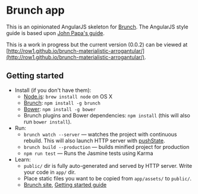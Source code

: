 # Brunch app

This is an opinionated AngularJS skeleton for [Brunch](http://brunch.io).  The AngularJS style guide is based upon [John Papa's guide](https://github.com/johnpapa/angular-styleguide).

This is a work in progress but the current version (0.0.2) can be viewed at [http://row1.github.io/brunch-materialistic-arrogantular/](http://row1.github.io/brunch-materialistic-arrogantular/).

## Getting started
* Install (if you don't have them):
    * [Node.js](http://nodejs.org): `brew install node` on OS X
    * [Brunch](http://brunch.io): `npm install -g brunch`
    * [Bower](http://bower.io): `npm install -g bower`
    * Brunch plugins and Bower dependencies: `npm install` (this will also run `bower install`).
* Run:
    * `brunch watch --server` — watches the project with continuous rebuild. This will also launch HTTP server with [pushState](https://developer.mozilla.org/en-US/docs/Web/Guide/API/DOM/Manipulating_the_browser_history).
    * `brunch build --production` — builds minified project for production
    * `npm run test` — Runs the Jasmine tests using Karma
* Learn:
    * `public/` dir is fully auto-generated and served by HTTP server.  Write your code in `app/` dir.
    * Place static files you want to be copied from `app/assets/` to `public/`.
    * [Brunch site](http://brunch.io), [Getting started guide](https://github.com/brunch/brunch-guide#readme)
